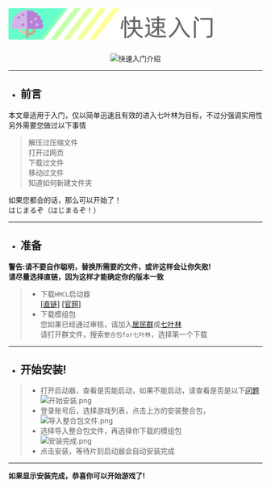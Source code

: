 # ![快速入门](../img/heading_quick_start.png)

<center>

![快速入门介绍](https://i.loli.net/2020/04/04/frhlAPVyvNdXK1B.png)

</center>

---
- ## 前言
本文章适用于入门，仅以简单迅速且有效的进入七叶林为目标，不过分强调实用性  
另外需要您做过以下事情
> 解压过压缩文件  
> 打开过网页  
> 下载过文件  
> 移动过文件  
> 知道如何新建文件夹  

如果您都会的话，那么可以开始了！  
はじまるぞ（はじまるぞ！）

---
- ## 准备
**警告:请不要自作聪明，替换所需要的文件，或许这样会让你失败!**  
**请尽量选择直链，因为这样才能确定你的版本一致**
> - 下载` HMCL `启动器  
[[直链]](https://ci.huangyuhui.net/job/HMCL/159/artifact/HMCL/build/libs/HMCL-3.3.159.exe) 
[[官网]](https://hmcl.huangyuhui.net/download)  
> - 下载模组包  
> 您如果已经通过审核，请加入[居民群](https://jq.qq.com/?_wv=1027&k=5QJ9EZu)或[七叶林](https://jq.qq.com/?_wv=1027&k=55rhTlH)  
请打开群文件，搜索`整合包for七叶林`，选择第一个下载
---
* ## 开始安装!
> - 打开启动器，查看是否能启动，如果不能启动，请查看是否是以下[问题](../post/5分钟安装分支:启动器问题.md)
> ![开始安装.png](https://i.loli.net/2020/04/10/HeNVyvn1xAtYsBQ.png)  
> - 登录账号后，选择游戏列表，点击上方的安装整合包，  
> ![导入整合包文件.png](https://i.loli.net/2020/04/10/pUoSVbvMhkX8OQ6.png)  
> - 选择导入整合包文件，再选择你下载的模组包  
> ![安装完成.png](https://i.loli.net/2020/04/10/39q8ivL6fpSzd1a.png)  
> - 点击安装，等待片刻启动器会自动安装完成  

---
**如果显示安装完成，恭喜你可以开始游戏了!**
